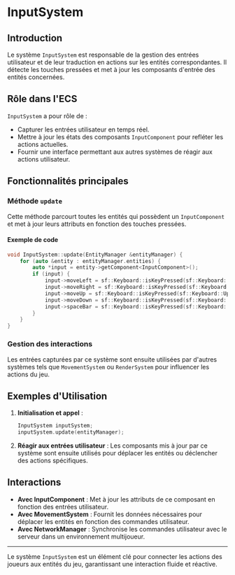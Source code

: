 # InputSystem

## Introduction

Le système `InputSystem` est responsable de la gestion des entrées utilisateur et de leur traduction en actions sur les entités correspondantes. Il détecte les touches pressées et met à jour les composants d'entrée des entités concernées.

## Rôle dans l'ECS

`InputSystem` a pour rôle de :

- Capturer les entrées utilisateur en temps réel.
- Mettre à jour les états des composants `InputComponent` pour refléter les actions actuelles.
- Fournir une interface permettant aux autres systèmes de réagir aux actions utilisateur.

## Fonctionnalités principales

### Méthode `update`

Cette méthode parcourt toutes les entités qui possèdent un `InputComponent` et met à jour leurs attributs en fonction des touches pressées.

#### Exemple de code

```cpp
void InputSystem::update(EntityManager &entityManager) {
    for (auto &entity : entityManager.entities) {
        auto *input = entity->getComponent<InputComponent>();
        if (input) {
            input->moveLeft = sf::Keyboard::isKeyPressed(sf::Keyboard::Left);
            input->moveRight = sf::Keyboard::isKeyPressed(sf::Keyboard::Right);
            input->moveUp = sf::Keyboard::isKeyPressed(sf::Keyboard::Up);
            input->moveDown = sf::Keyboard::isKeyPressed(sf::Keyboard::Down);
            input->spaceBar = sf::Keyboard::isKeyPressed(sf::Keyboard::Space);
        }
    }
}
```

### Gestion des interactions

Les entrées capturées par ce système sont ensuite utilisées par d'autres systèmes tels que `MovementSystem` ou `RenderSystem` pour influencer les actions du jeu.

## Exemples d'Utilisation

1. **Initialisation et appel** :
   ```cpp
   InputSystem inputSystem;
   inputSystem.update(entityManager);
   ```

2. **Réagir aux entrées utilisateur** :
   Les composants mis à jour par ce système sont ensuite utilisés pour déplacer les entités ou déclencher des actions spécifiques.

## Interactions

- **Avec InputComponent** : Met à jour les attributs de ce composant en fonction des entrées utilisateur.
- **Avec MovementSystem** : Fournit les données nécessaires pour déplacer les entités en fonction des commandes utilisateur.
- **Avec NetworkManager** : Synchronise les commandes utilisateur avec le serveur dans un environnement multijoueur.

---

Le système `InputSystem` est un élément clé pour connecter les actions des joueurs aux entités du jeu, garantissant une interaction fluide et réactive.


